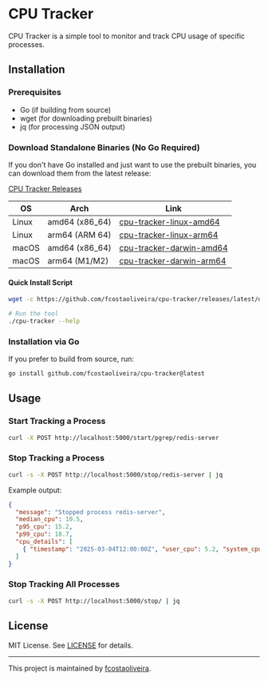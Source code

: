 # CPU Tracker

CPU Tracker is a simple tool to monitor and track CPU usage of specific processes.

## Installation

### Prerequisites
- Go (if building from source)
- wget (for downloading prebuilt binaries)
- jq (for processing JSON output)

### Download Standalone Binaries (No Go Required)
If you don't have Go installed and just want to use the prebuilt binaries, you can download them from the latest release:

[CPU Tracker Releases](https://github.com/fcostaoliveira/cpu-tracker/releases/latest)

| OS     | Arch             | Link |
|--------|-----------------|------|
| Linux  | amd64 (x86_64)  | [cpu-tracker-linux-amd64](https://github.com/fcostaoliveira/cpu-tracker/releases/latest/download/cpu-tracker-linux-amd64.tar.gz) |
| Linux  | arm64 (ARM 64)  | [cpu-tracker-linux-arm64](https://github.com/fcostaoliveira/cpu-tracker/releases/latest/download/cpu-tracker-linux-arm64.tar.gz) |
| macOS  | amd64 (x86_64)  | [cpu-tracker-darwin-amd64](https://github.com/fcostaoliveira/cpu-tracker/releases/latest/download/cpu-tracker-darwin-amd64.tar.gz) |
| macOS  | arm64 (M1/M2)   | [cpu-tracker-darwin-arm64](https://github.com/fcostaoliveira/cpu-tracker/releases/latest/download/cpu-tracker-darwin-arm64.tar.gz) |

#### Quick Install Script
```bash
wget -c https://github.com/fcostaoliveira/cpu-tracker/releases/latest/download/cpu-tracker-$(uname -mrs | awk '{ print tolower($1) }')-$(dpkg --print-architecture).tar.gz -O - | tar -xz

# Run the tool
./cpu-tracker --help
```

### Installation via Go
If you prefer to build from source, run:
```bash
go install github.com/fcostaoliveira/cpu-tracker@latest
```

## Usage

### Start Tracking a Process
```bash
curl -X POST http://localhost:5000/start/pgrep/redis-server
```

### Stop Tracking a Process
```bash
curl -s -X POST http://localhost:5000/stop/redis-server | jq
```
Example output:
```json
{
  "message": "Stopped process redis-server",
  "median_cpu": 10.5,
  "p95_cpu": 15.2,
  "p99_cpu": 18.7,
  "cpu_details": [
    { "timestamp": "2025-03-04T12:00:00Z", "user_cpu": 5.2, "system_cpu": 3.1, "total_cpu": 8.3 }
  ]
}
```

### Stop Tracking All Processes
```bash
curl -s -X POST http://localhost:5000/stop/ | jq
```

## License
MIT License. See [LICENSE](LICENSE) for details.

---

This project is maintained by [fcostaoliveira](https://github.com/fcostaoliveira).

